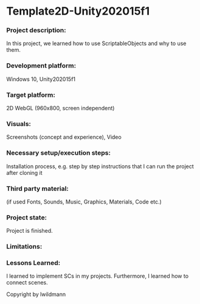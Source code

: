 # Template2D-Unity202015f1

### Project description: 
In this project, we learned how to use ScriptableObjects and why to use them.

### Development platform: 
Windows 10, Unity202015f1

### Target platform: 
2D WebGL (960x800, screen independent) 

### Visuals: 
Screenshots (concept and experience), Video

### Necessary setup/execution steps: 
Installation process, e.g. step by step instructions that I can run the project after cloning it

### Third party material: 
(if used Fonts, Sounds, Music, Graphics, Materials, Code etc.)

### Project state: 
Project is finished.

### Limitations: 

### Lessons Learned: 

I learned to implement SCs in my projects. Furthermore, I learned how to connect scenes.

Copyright by lwildmann
